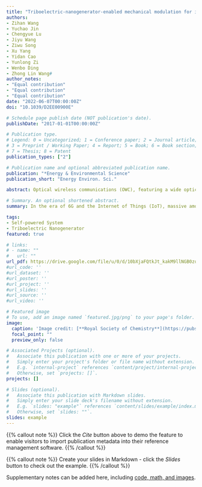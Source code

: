 ```yaml
---
title: "Triboelectric-nanogenerator-enabled mechanical modulation for infrared wireless communications"
authors:
- Zihan Wang
- Yuchao Jin
- Chengyue Lu
- Jiyu Wang
- Ziwu Song
- Xu Yang
- Yidan Cao
- Yunlong Zi
- Wenbo Ding
- Zhong Lin Wang#
author_notes:
- "Equal contribution"
- "Equal contribution"
- "Equal contribution"
date: "2022-06-07T00:00:00Z"
doi: "10.1039/D2EE00900E"

# Schedule page publish date (NOT publication's date).
publishDate: "2017-01-01T00:00:00Z"

# Publication type.
# Legend: 0 = Uncategorized; 1 = Conference paper; 2 = Journal article;
# 3 = Preprint / Working Paper; 4 = Report; 5 = Book; 6 = Book section;
# 7 = Thesis; 8 = Patent
publication_types: ["2"]

# Publication name and optional abbreviated publication name.
publication: "*Energy & Environmental Science"
publication_short: "Energy Environ. Sci."

abstract: Optical wireless communications (OWC), featuring a wide optical bandwidth and robust resistance to radio-frequency interference (RFI), can benefit the development of the Internet of Things (IoT). Making IoT devices ubiquitous calls for decentralized and on-demand power sources for wireless communications. However, existing visible-light-based self-powered OWC systems are complex on the receiver side, they are easily affected by ambient light, and they can disturb dark environments. In this paper, we realized self-powered infrared (IR) wireless communications via integrating a triboelectric nanogenerator (TENG) and an IR transmitter. With customized mechanical modulation protocols, both the frequency and amplitude features of the IR signal, enabled by different mechanical motion or mechanical structures of TENG devices, can be leveraged for conveying information. The concept of this TENG-enabled wireless infrared communications framework and the results from this study may pave the way for a new generation of self-powered communications in a sustainable manner.

# Summary. An optional shortened abstract.
summary: In the era of 6G and the Internet of Things (IoT), massive amounts of data are produced by distributed sensors and transferred wirelessly between various smart devices. Meanwhile, the proportion of global energy expended on communications keeps increasing. A possible solution to reduce energy required for information transfer is harvesting pervasive mechanical energy. However, the popularization of so-far-realized visible-light-based self-powered optical wireless communications (OWC) systems is restricted by ambient light conditions and complex receiver designs. In this work, an infrared (IR)-based OWC system is proposed to leverage a triboelectric nanogenerator (TENG) to achieve information encoding and transmission using an IR signal that is robust against light interference. Specifically, the mechanical motion and mechanical structures of TENGs can be utilized to convey information and power the IR emitter. Moreover, the system supports diverse TENG structures and can accommodate different demands. Our research shows that self-powered IR-based OWC, with the merits of long transmission distances, high adaptability, and low cost, may significantly promote TENG-enabled OWC and pave the way for sustainable communications.

tags:
- Self-powered System
- Triboelectric Nanogenerator
featured: true

# links:
# - name: ""
#   url: ""
url_pdf: https://drive.google.com/file/u/0/d/10bXjaFQtkJt_kakM9llNGB0zufDiH6Dc/view
#url_code: ''
#url_dataset: ''
#url_poster: ''
#url_project: ''
#url_slides: ''
#url_source: ''
#url_video: ''

# Featured image
# To use, add an image named `featured.jpg/png` to your page's folder. 
image:
  caption: 'Image credit: [**Royal Society of Chemistry**](https://pubs.rsc.org/en/Image/Get?imageInfo.ImageType=GA&imageInfo.ImageIdentifier.ManuscriptID=D2EE00900E&imageInfo.ImageIdentifier.Year=2022)'
  focal_point: ""
  preview_only: false

# Associated Projects (optional).
#   Associate this publication with one or more of your projects.
#   Simply enter your project's folder or file name without extension.
#   E.g. `internal-project` references `content/project/internal-project/index.md`.
#   Otherwise, set `projects: []`.
projects: []

# Slides (optional).
#   Associate this publication with Markdown slides.
#   Simply enter your slide deck's filename without extension.
#   E.g. `slides: "example"` references `content/slides/example/index.md`.
#   Otherwise, set `slides: ""`.
slides: example
---
```


{{% callout note %}}
Click the *Cite* button above to demo the feature to enable visitors to import publication metadata into their reference management software.
{{% /callout %}}

{{% callout note %}}
Create your slides in Markdown - click the *Slides* button to check out the example.
{{% /callout %}}

Supplementary notes can be added here, including [code, math, and images](https://wowchemy.com/docs/writing-markdown-latex/).
